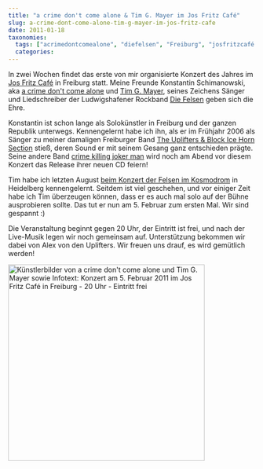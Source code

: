 ```yaml
---
title: "a crime don't come alone & Tim G. Mayer im Jos Fritz Café"
slug: a-crime-dont-come-alone-tim-g-mayer-im-jos-fritz-cafe
date: 2011-01-18
taxonomies:
  tags: ["acrimedontcomealone", "diefelsen", "Freiburg", "josfritzcafé konzert eintrittfrei", "timgmayer", "Musik"]
  categories: 
---
```


<p>In zwei Wochen findet das erste von mir organisierte Konzert des Jahres im <a href="http://www.josfritzcafe.de">Jos Fritz Café</a> in Freiburg statt. Meine Freunde Konstantin Schimanowski, aka <a href="http://www.myspace.com/crimedabime" title="Konny bei MySpace">a crime don't come alone</a> und <a href="http://www.twitter.com/TimGMayer" title="Tim bei Twitter">Tim G. Mayer</a>, seines Zeichens Sänger und Liedschreiber der Ludwigshafener Rockband <a href="http://www.diefelsen.de" title="Webseite der Felsen">Die Felsen</a> geben sich die Ehre.

Konstantin ist schon lange als Solokünstler in Freiburg und der ganzen Republik unterwegs. Kennengelernt habe ich ihn, als er im Frühjahr 2006 als Sänger zu meiner damaligen Freiburger Band <a href="http://www.theuplifters.de" title="Webseite der Uplifters">The Uplifters &amp; Block Ice Horn Section</a> stieß, deren Sound er mit seinem Gesang ganz entschieden prägte. Seine andere Band <a href="http://www.myspace.com/crimekillingjokerman" title="crime killing joker man bei MySpace">crime killing joker man</a> wird noch am Abend vor diesem Konzert das Release ihrer neuen CD feiern!

Tim habe ich letzten August <a href="https://flowfx.de/2010/11/die-felsen-und-ich/" title="wie ich Tim kennenlernte">beim Konzert der Felsen im Kosmodrom</a> in Heidelberg kennengelernt. Seitdem ist viel geschehen, und vor einiger Zeit habe ich Tim überzeugen können, dass er es auch mal solo auf der Bühne ausprobieren sollte. Das tut er nun am 5. Februar zum ersten Mal. Wir sind gespannt :)

Die Veranstaltung beginnt gegen 20 Uhr, der Eintritt ist frei, und nach der Live-Musik legen wir noch gemeinsam auf. Unterstützung bekommen wir dabei von Alex von den Uplifters. Wir freuen uns drauf, es wird gemütlich werden!

<a href="http://www.facebook.com/event.php?eid=176686435683983"><img src="/wp-content/uploads/2011/01/flyer-crimedabime-timgmayer-josfritz-20110205-400.png" alt="Künstlerbilder von a crime don't come alone und Tim G. Mayer sowie Infotext: Konzert am 5. Februar 2011 im Jos Fritz Café in Freiburg - 20 Uhr - Eintritt frei" width="400" height="400" class="aligncenter size-full wp-image-495"></a></p>